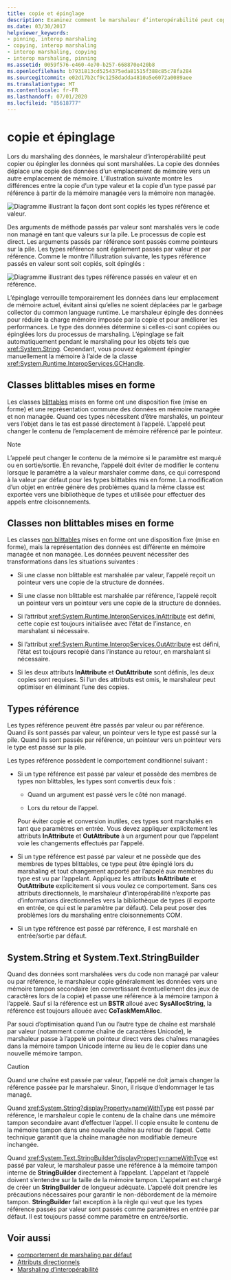```yaml
---
title: copie et épinglage
description: Examinez comment le marshaleur d’interopérabilité peut copier ou épingler des données qui sont marshalées. La copie de données place une copie des données d’un emplacement de mémoire à un autre emplacement.
ms.date: 03/30/2017
helpviewer_keywords:
- pinning, interop marshaling
- copying, interop marshaling
- interop marshaling, copying
- interop marshaling, pinning
ms.assetid: 0059f576-e460-4e70-b257-668870e420b8
ms.openlocfilehash: b7931813cd5254375eda81515f388c85c78fa284
ms.sourcegitcommit: e02d17b2cf9c1258dadda4810a5e6072a0089aee
ms.translationtype: MT
ms.contentlocale: fr-FR
ms.lasthandoff: 07/01/2020
ms.locfileid: "85618777"
---
```

# <a name="copying-and-pinning"></a>copie et épinglage

Lors du marshaling des données, le marshaleur d’interopérabilité peut copier ou épingler les données qui sont marshalées. La copie des données déplace une copie des données d’un emplacement de mémoire vers un autre emplacement de mémoire. L’illustration suivante montre les différences entre la copie d’un type valeur et la copie d’un type passé par référence à partir de la mémoire managée vers la mémoire non managée.

![Diagramme illustrant la façon dont sont copiés les types référence et valeur.](./media/copying-and-pinning/interop-marshal-copy.gif)

Des arguments de méthode passés par valeur sont marshalés vers le code non managé en tant que valeurs sur la pile. Le processus de copie est direct. Les arguments passés par référence sont passés comme pointeurs sur la pile. Les types référence sont également passés par valeur et par référence. Comme le montre l’illustration suivante, les types référence passés en valeur sont soit copiés, soit épinglés :

![Diagramme illustrant des types référence passés en valeur et en référence.](./media/copying-and-pinning/interop-marshal-reference-pin.gif)

L’épinglage verrouille temporairement les données dans leur emplacement de mémoire actuel, évitant ainsi qu’elles ne soient déplacées par le garbage collector du common language runtime. Le marshaleur épingle des données pour réduire la charge mémoire imposée par la copie et pour améliorer les performances. Le type des données détermine si celles-ci sont copiées ou épinglées lors du processus de marshaling.  L’épinglage se fait automatiquement pendant le marshaling pour les objets tels que <xref:System.String>. Cependant, vous pouvez également épingler manuellement la mémoire à l’aide de la classe <xref:System.Runtime.InteropServices.GCHandle>.

## <a name="formatted-blittable-classes"></a>Classes blittables mises en forme

Les classes [blittables](blittable-and-non-blittable-types.md) mises en forme ont une disposition fixe (mise en forme) et une représentation commune des données en mémoire managée et non managée. Quand ces types nécessitent d’être marshalés, un pointeur vers l’objet dans le tas est passé directement à l’appelé. L’appelé peut changer le contenu de l’emplacement de mémoire référencé par le pointeur.

> [!NOTE]
> L’appelé peut changer le contenu de la mémoire si le paramètre est marqué ou en sortie/sortie. En revanche, l’appelé doit éviter de modifier le contenu lorsque le paramètre a la valeur marshaler comme dans, ce qui correspond à la valeur par défaut pour les types blittables mis en forme. La modification d’un objet en entrée génère des problèmes quand la même classe est exportée vers une bibliothèque de types et utilisée pour effectuer des appels entre cloisonnements.

## <a name="formatted-non-blittable-classes"></a>Classes non blittables mises en forme

Les classes [non blittables](blittable-and-non-blittable-types.md) mises en forme ont une disposition fixe (mise en forme), mais la représentation des données est différente en mémoire managée et non managée. Les données peuvent nécessiter des transformations dans les situations suivantes :

- Si une classe non blittable est marshalée par valeur, l’appelé reçoit un pointeur vers une copie de la structure de données.

- Si une classe non blittable est marshalée par référence, l’appelé reçoit un pointeur vers un pointeur vers une copie de la structure de données.

- Si l’attribut <xref:System.Runtime.InteropServices.InAttribute> est défini, cette copie est toujours initialisée avec l’état de l’instance, en marshalant si nécessaire.

- Si l’attribut <xref:System.Runtime.InteropServices.OutAttribute> est défini, l’état est toujours recopié dans l’instance au retour, en marshalant si nécessaire.

- Si les deux attributs **InAttribute** et **OutAttribute** sont définis, les deux copies sont requises. Si l’un des attributs est omis, le marshaleur peut optimiser en éliminant l’une des copies.

## <a name="reference-types"></a>Types référence

Les types référence peuvent être passés par valeur ou par référence. Quand ils sont passés par valeur, un pointeur vers le type est passé sur la pile. Quand ils sont passés par référence, un pointeur vers un pointeur vers le type est passé sur la pile.

Les types référence possèdent le comportement conditionnel suivant :

- Si un type référence est passé par valeur et possède des membres de types non blittables, les types sont convertis deux fois :

  - Quand un argument est passé vers le côté non managé.

  - Lors du retour de l’appel.

  Pour éviter copie et conversion inutiles, ces types sont marshalés en tant que paramètres en entrée. Vous devez appliquer explicitement les attributs **InAttribute** et **OutAttribute** à un argument pour que l’appelant voie les changements effectués par l’appelé.

- Si un type référence est passé par valeur et ne possède que des membres de types blittables, ce type peut être épinglé lors du marshaling et tout changement apporté par l’appelé aux membres du type est vu par l’appelant. Appliquez les attributs **InAttribute** et **OutAttribute** explicitement si vous voulez ce comportement. Sans ces attributs directionnels, le marshaleur d’interopérabilité n’exporte pas d’informations directionnelles vers la bibliothèque de types (il exporte en entrée, ce qui est le paramètre par défaut). Cela peut poser des problèmes lors du marshaling entre cloisonnements COM.

- Si un type référence est passé par référence, il est marshalé en entrée/sortie par défaut.

## <a name="systemstring-and-systemtextstringbuilder"></a>System.String et System.Text.StringBuilder

Quand des données sont marshalées vers du code non managé par valeur ou par référence, le marshaleur copie généralement les données vers une mémoire tampon secondaire (en convertissant éventuellement des jeux de caractères lors de la copie) et passe une référence à la mémoire tampon à l’appelé. Sauf si la référence est un **BSTR** alloué avec **SysAllocString**, la référence est toujours allouée avec **CoTaskMemAlloc**.

Par souci d’optimisation quand l’un ou l’autre type de chaîne est marshalé par valeur (notamment comme chaîne de caractères Unicode), le marshaleur passe à l’appelé un pointeur direct vers des chaînes managées dans la mémoire tampon Unicode interne au lieu de le copier dans une nouvelle mémoire tampon.

> [!CAUTION]
> Quand une chaîne est passée par valeur, l’appelé ne doit jamais changer la référence passée par le marshaleur. Sinon, il risque d’endommager le tas managé.

Quand <xref:System.String?displayProperty=nameWithType> est passé par référence, le marshaleur copie le contenu de la chaîne dans une mémoire tampon secondaire avant d’effectuer l’appel. Il copie ensuite le contenu de la mémoire tampon dans une nouvelle chaîne au retour de l’appel. Cette technique garantit que la chaîne managée non modifiable demeure inchangée.

Quand <xref:System.Text.StringBuilder?displayProperty=nameWithType> est passé par valeur, le marshaleur passe une référence à la mémoire tampon interne de **StringBuilder** directement à l’appelant. L’appelant et l’appelé doivent s’entendre sur la taille de la mémoire tampon. L’appelant est chargé de créer un **StringBuilder** de longueur adéquate. L’appelé doit prendre les précautions nécessaires pour garantir le non-débordement de la mémoire tampon. **StringBuilder** fait exception à la règle qui veut que les types référence passés par valeur sont passés comme paramètres en entrée par défaut. Il est toujours passé comme paramètre en entrée/sortie.

## <a name="see-also"></a>Voir aussi

- [comportement de marshaling par défaut](default-marshaling-behavior.md)
- [Attributs directionnels](https://docs.microsoft.com/previous-versions/dotnet/netframework-4.0/77e6taeh(v=vs.100))
- [Marshaling d’interopérabilité](interop-marshaling.md)
